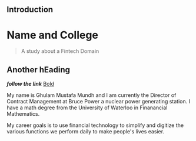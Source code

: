 ## Introduction

# Name and College


> A study about a Fintech Domain
## Another hEading

**_follow the link_** [Bold](www.google.com)

My name is Ghulam Mustafa Mundh and I am currently the Director of Contract Management at Bruce Power a nuclear power generating station. I have a math degree from the University of Waterloo in Finanancial Mathematics.

My career goals is to use financial technology to simplify and digitize the various functions we perform daily to make people's lives easier. 